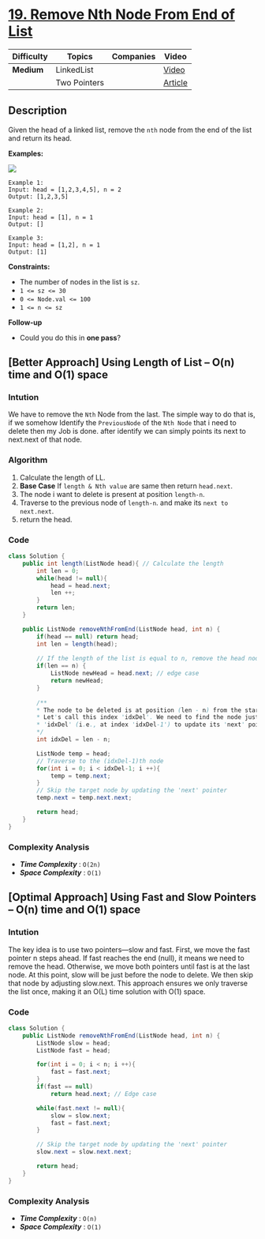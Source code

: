 # [19. Remove Nth Node From End of List](https://leetcode.com/problems/remove-nth-node-from-end-of-list/description/)

| Difficulty | Topics           | Companies | Video                                                     |
| ---------- | ---------------- | --------- | --------------------------------------------------------- |
| **Medium** | LinkedList       |           | [Video](https://youtu.be/Lhu3MsXZy-Q?si=R36xkoybxqKixp0h) |
|            | Two Pointers     |           | [Article](https://www.geeksforgeeks.org/delete-nth-node-from-the-end-of-the-given-linked-list/)|

## Description

Given the head of a linked list, remove the `nth` node from the end of the list and return its head.

**Examples:**

![](https://assets.leetcode.com/uploads/2020/10/03/remove_ex1.jpg)

```
Example 1:
Input: head = [1,2,3,4,5], n = 2
Output: [1,2,3,5]

Example 2:
Input: head = [1], n = 1
Output: []

Example 3:
Input: head = [1,2], n = 1
Output: [1] 
```

**Constraints:**  
- The number of nodes in the list is `sz`.  
- `1 <= sz <= 30`  
- `0 <= Node.val <= 100`  
- `1 <= n <= sz`  

**Follow-up**  
- Could you do this in **one pass**?

## [Better Approach] Using Length of List – O(n) time and O(1) space

### Intution

We have to remove the `Nth` Node from the last. The simple way to do that is, if we somehow Identify the `PreviousNode` of the `Nth Node` that i need to delete then my Job is done. after identify we can simply points its next to next.next of that node.

### Algorithm

1. Calculate the length of LL. 
2. **Base Case** If `length & Nth value` are same then return `head.next`.
3. The node i want to delete is present at position `length-n`. 
4. Traverse to the previous node of `length-n`. and make its `next to next.next`. 
5. return the head.
   
### Code
```java
class Solution {
    public int length(ListNode head){ // Calculate the length
        int len = 0;
        while(head != null){
            head = head.next;
            len ++;
        }
        return len;
    }

    public ListNode removeNthFromEnd(ListNode head, int n) {
        if(head == null) return head; 
        int len = length(head);
        
        // If the length of the list is equal to n, remove the head node
        if(len == n) {
            ListNode newHead = head.next; // edge case
            return newHead;
        }
        
        /**
        * The node to be deleted is at position (len - n) from the start.
        * Let's call this index 'idxDel'. We need to find the node just before 
        * 'idxDel' (i.e., at index 'idxDel-1') to update its 'next' pointer.
        */
        int idxDel = len - n;

        ListNode temp = head;
        // Traverse to the (idxDel-1)th node
        for(int i = 0; i < idxDel-1; i ++){
            temp = temp.next;
        }
        // Skip the target node by updating the 'next' pointer
        temp.next = temp.next.next;

        return head;
    }
}
```

### Complexity Analysis

- ***Time Complexity*** : `O(2n)`
- ***Space Complexity*** : `O(1)`


## [Optimal Approach] Using Fast and Slow Pointers – O(n) time and O(1) space

### Intution

The key idea is to use two pointers—slow and fast. First, we move the fast pointer n steps ahead. If fast reaches the end (null), it means we need to remove the head. Otherwise, we move both pointers until fast is at the last node. At this point, slow will be just before the node to delete. We then skip that node by adjusting slow.next. This approach ensures we only traverse the list once, making it an O(L) time solution with O(1) space.

### Code
```java
class Solution {
    public ListNode removeNthFromEnd(ListNode head, int n) {
        ListNode slow = head;
        ListNode fast = head;

        for(int i = 0; i < n; i ++){
            fast = fast.next;
        }
        if(fast == null) 
            return head.next; // Edge case

        while(fast.next != null){
            slow = slow.next;
            fast = fast.next;
        } 

        // Skip the target node by updating the 'next' pointer
        slow.next = slow.next.next;

        return head;
    }
}
```

### Complexity Analysis

- ***Time Complexity*** : `O(n)`
- ***Space Complexity*** : `O(1)`

